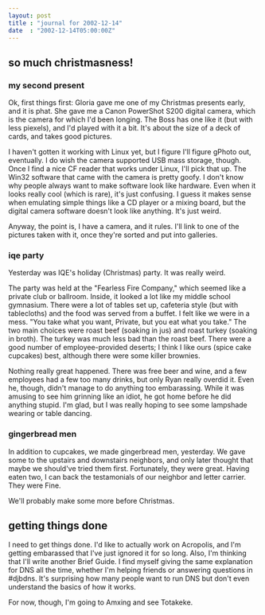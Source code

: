 ```yaml
---
layout: post
title : "journal for 2002-12-14"
date  : "2002-12-14T05:00:00Z"
---
```



## so much christmasness!



### my second present

Ok, first things first:  Gloria gave me one of my Christmas presents early, and it is phat.  She gave me a Canon PowerShot S200 digital camera, which is the camera for which I'd been longing.  The Boss has one like it (but with less piexels), and I'd played with it a bit.  It's about the size of a deck of cards, and takes good pictures.

I haven't gotten it working with Linux yet, but I figure I'll figure gPhoto out, eventually.  I do wish the camera supported USB mass storage, though. Once I find a nice CF reader that works under Linux, I'll pick that up.  The Win32 software that came with the camera is pretty goofy.  I don't know why people always want to make software look like hardware.  Even when it looks really cool (which is rare), it's just confusing.  I guess it makes sense when emulating simple things like a CD player or a mixing board, but the digital camera software doesn't look like anything.  It's just weird.

Anyway, the point is, I have a camera, and it rules.  I'll link to one of the pictures taken with it, once they're sorted and put into galleries.

### iqe party

Yesterday was IQE's holiday (Christmas) party.  It was really weird.  

The party was held at the "Fearless Fire Company," which seemed like a private club or ballroom.  Inside, it looked a lot like my middle school gymnasium. There were a lot of tables set up, cafeteria style (but with tablecloths) and the food was served from a buffet.  I felt like we were in a mess.  "You take what you want, Private, but you eat what you take."  The two main choices were roast beef (soaking in jus) and roast turkey (soaking in broth).  The turkey was much less bad than the roast beef.  There were a good number of employee-provided deserts; I think I like ours (spice cake cupcakes) best, although there were some killer brownies.

Nothing really great happened.  There was free beer and wine, and a few employees had a few too many drinks, but only Ryan really overdid it.  Even he, though, didn't manage to do anything too embarassing.  While it was amusing to see him grinning like an idiot, he got home before he did anything stupid.  I'm glad, but I was really hoping to see some lampshade wearing or table dancing.

### gingerbread men

In addition to cupcakes, we made gingerbread men, yesterday.  We gave some to the upstairs and downstairs neighbors, and only later thought that maybe we should've tried them first.  Fortunately, they were great.  Having eaten two, I can back the testamonials of our neighbor and letter carrier.  They were Fine.

We'll probably make some more before Christmas.

## getting things done

I need to get things done.  I'd like to actually work on Acropolis, and I'm getting embarassed that I've just ignored it for so long.  Also, I'm thinking that I'll write another Brief Guide.  I find myself giving the same explanation for DNS all the time, whether I'm helping friends or answering questions in #djbdns.  It's surprising how many people want to run DNS but don't even understand the basics of how it works.

For now, though, I'm going to Amxing and see Totakeke.


